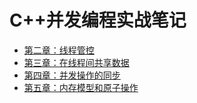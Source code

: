 # C++并发编程实战笔记

- [第二章：线程管控](./02ThreadControl)
- [第三章：在线程间共享数据](./03ShareData)
- [第四章：并发操作的同步](./04Synchronization)
- [第五章：内存模型和原子操作](./05MemoryModelAndAtomic)